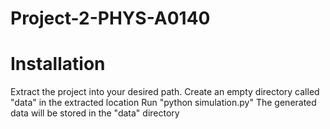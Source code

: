 # Project-2-PHYS-A0140

# Installation
Extract the project into your desired path.
Create an empty directory called "data" in the extracted location
Run "python simulation.py"
The generated data will be stored in the "data" directory
